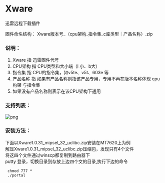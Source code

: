 # Xware
迅雷远程下载插件 	

固件命名结构： Xware版本号_（cpu架构_指令集_c库类型｜产品名称）.zip  
### 说明：  
 
 1. Xware 指 迅雷固件代号  
 2. CPU架构 指 CPU类型和大小端（l 小、b大）  
 3. 指令集 指 CPU的指令集，如v5te、v5t、603e 等  
 4. 产品名称 指 如果有产品名称则指该产品专用，专用不再在版本名称体现 cpu构架 与指令集  
 5. 如果没有产品名称则表示在该CPU架构下通用  
 
### 支持列表：
![png](https://github.com/prozyy/Xware/blob/master/Img/1.png)


###  安装方法：  
下面以Xware1.0.31_mipsel_32_uclibc.zip安装在MT7620上为例  
解压Xware1.0.31_mipsel_32_uclibc.zip压缩包，发现只有4个文件  
将这四个文件通过winscp都复制到路由器下  
 putty  登录，切换目录到存放上边四个文的目录,执行下边的命令
 
```
 chmod 777 *  
 ./portal  
```
